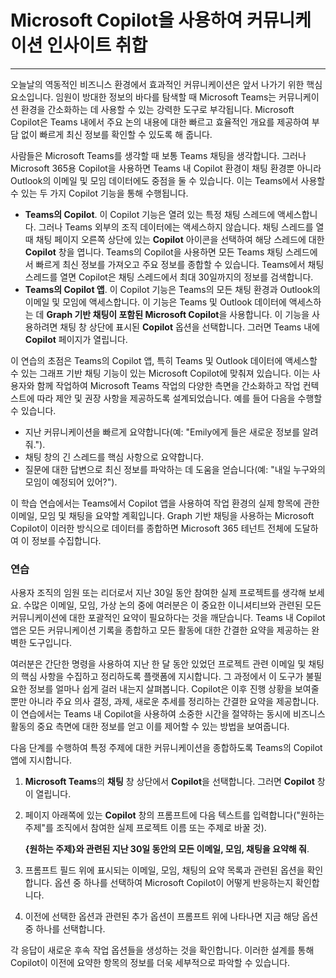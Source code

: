
# Microsoft Copilot을 사용하여 커뮤니케이션 인사이트 취합
---
오늘날의 역동적인 비즈니스 환경에서 효과적인 커뮤니케이션은 앞서 나가기 위한 핵심 요소입니다. 임원이 방대한 정보의 바다를 탐색할 때 Microsoft Teams는 커뮤니케이션 환경을 간소화하는 데 사용할 수 있는 강력한 도구로 부각됩니다. Microsoft Copilot은 Teams 내에서 주요 논의 내용에 대한 빠르고 효율적인 개요를 제공하여 부담 없이 빠르게 최신 정보를 확인할 수 있도록 해 줍니다.

사람들은 Microsoft Teams를 생각할 때 보통 Teams 채팅을 생각합니다. 그러나 Microsoft 365용 Copilot을 사용하면 Teams 내 Copilot 환경이 채팅 환경뿐 아니라 Outlook의 이메일 및 모임 데이터에도 중점을 둘 수 있습니다. 이는 Teams에서 사용할 수 있는 두 가지 Copilot 기능을 통해 수행됩니다.

 -  **Teams의 Copilot**. 이 Copilot 기능은 열려 있는 특정 채팅 스레드에 액세스합니다. 그러나 Teams 외부의 조직 데이터에는 액세스하지 않습니다. 채팅 스레드를 열 때 채팅 페이지 오른쪽 상단에 있는 **Copilot** 아이콘을 선택하여 해당 스레드에 대한 **Copilot** 창을 엽니다. Teams의 Copilot을 사용하면 모든 Teams 채팅 스레드에서 빠르게 최신 정보를 가져오고 주요 정보를 종합할 수 있습니다. Teams에서 채팅 스레드를 열면 Copilot은 채팅 스레드에서 최대 30일까지의 정보를 검색합니다.
 -  **Teams의 Copilot 앱**. 이 Copilot 기능은 Teams의 모든 채팅 환경과 Outlook의 이메일 및 모임에 액세스합니다. 이 기능은 Teams 및 Outlook 데이터에 액세스하는 데 **Graph 기반 채팅이 포함된 Microsoft Copilot**을 사용합니다. 이 기능을 사용하려면 채팅 창 상단에 표시된 **Copilot** 옵션을 선택합니다. 그러면 Teams 내에 **Copilot** 페이지가 열립니다.

이 연습의 초점은 Teams의 Copilot 앱, 특히 Teams 및 Outlook 데이터에 액세스할 수 있는 그래프 기반 채팅 기능이 있는 Microsoft Copilot에 맞춰져 있습니다. 이는 사용자와 함께 작업하여 Microsoft Teams 작업의 다양한 측면을 간소화하고 작업 컨텍스트에 따라 제안 및 권장 사항을 제공하도록 설계되었습니다. 예를 들어 다음을 수행할 수 있습니다.

 -  지난 커뮤니케이션을 빠르게 요약합니다(예: "Emily에게 들은 새로운 정보를 알려 줘.").
 -  채팅 창의 긴 스레드를 핵심 사항으로 요약합니다.
 -  질문에 대한 답변으로 최신 정보를 파악하는 데 도움을 얻습니다(예: "내일 누구와의 모임이 예정되어 있어?").

이 학습 연습에서는 Teams에서 Copilot 앱을 사용하여 작업 환경의 실제 항목에 관한 이메일, 모임 및 채팅을 요약할 계획입니다. Graph 기반 채팅을 사용하는 Microsoft Copilot이 이러한 방식으로 데이터를 종합하면 Microsoft 365 테넌트 전체에 도달하여 이 정보를 수집합니다.<br>

### 연습

사용자 조직의 임원 또는 리더로서 지난 30일 동안 참여한 실제 프로젝트를 생각해 보세요. 수많은 이메일, 모임, 가상 논의 중에 여러분은 이 중요한 이니셔티브와 관련된 모든 커뮤니케이션에 대한 포괄적인 요약이 필요하다는 것을 깨닫습니다. Teams 내 Copilot 앱은 모든 커뮤니케이션 기록을 종합하고 모든 활동에 대한 간결한 요약을 제공하는 완벽한 도구입니다.

여러분은 간단한 명령을 사용하여 지난 한 달 동안 있었던 프로젝트 관련 이메일 및 채팅의 핵심 사항을 수집하고 정리하도록 플랫폼에 지시합니다. 그 과정에서 이 도구가 불필요한 정보를 얼마나 쉽게 걸러 내는지 살펴봅니다. Copilot은 이후 진행 상황을 보여줄 뿐만 아니라 주요 의사 결정, 과제, 새로운 추세를 정리하는 간결한 요약을 제공합니다. 이 연습에서는 Teams 내 Copilot을 사용하여 소중한 시간을 절약하는 동시에 비즈니스 활동의 중요 측면에 대한 정보를 얻고 이를 제어할 수 있는 방법을 보여줍니다.

다음 단계를 수행하여 특정 주제에 대한 커뮤니케이션을 종합하도록 Teams의 Copilot 앱에 지시합니다.<br>

1.  **Microsoft Teams**의 **채팅** 창 상단에서 **Copilot**을 선택합니다. 그러면 **Copilot** 창이 열립니다.
2.  페이지 아래쪽에 있는 **Copilot** 창의 프롬프트에 다음 텍스트를 입력합니다("원하는 주제"를 조직에서 참여한 실제 프로젝트 이름 또는 주제로 바꿀 것).
    
    **\{원하는 주제\}와 관련된 지난 30일 동안의 모든 이메일, 모임, 채팅을 요약해 줘**.
3.  프롬프트 필드 위에 표시되는 이메일, 모임, 채팅의 요약 목록과 관련된 옵션을 확인합니다. 옵션 중 하나를 선택하여 Microsoft Copilot이 어떻게 반응하는지 확인합니다.
4.  이전에 선택한 옵션과 관련된 추가 옵션이 프롬프트 위에 나타나면 지금 해당 옵션 중 하나를 선택합니다.

각 응답이 새로운 후속 작업 옵션들을 생성하는 것을 확인합니다. 이러한 설계를 통해 Copilot이 이전에 요약한 항목의 정보를 더욱 세부적으로 파악할 수 있습니다.
